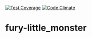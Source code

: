 [![Test Coverage](https://codeclimate.com/github/mercadolibre/fury-little_monster-gem/badges/coverage.svg)](https://codeclimate.com/github/mercadolibre/fury-little_monster-gem/coverage)
[![Code Climate](https://codeclimate.com/github/mercadolibre/fury-little_monster-gem/badges/gpa.svg)](https://codeclimate.com/github/mercadolibre/fury-little_monster-gem)
# fury-little_monster

